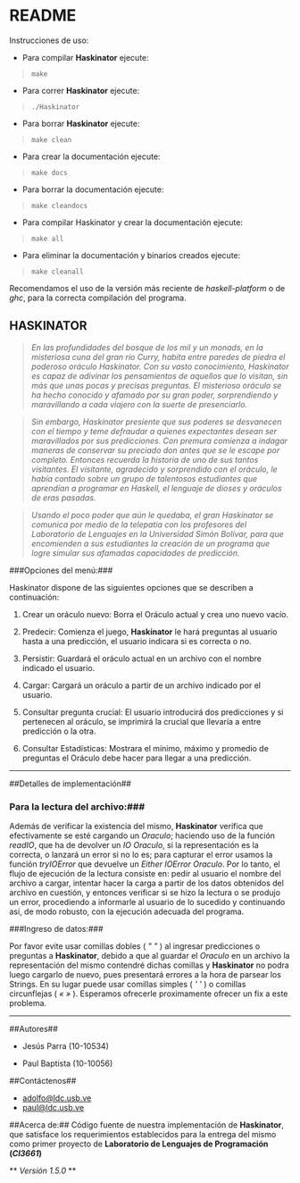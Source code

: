 # README #

Instrucciones de uso:

* Para compilar **Haskinator** ejecute:
>`make`
* Para correr **Haskinator** ejecute:
>`./Haskinator`
* Para borrar **Haskinator** ejecute:
>`make clean`

* Para crear la documentación ejecute:
>`make docs`
* Para borrar la documentación ejecute:
> `make cleandocs`

* Para compilar Haskinator y crear la documentación ejecute:
>`make all`
* Para eliminar la documentación y binarios creados ejecute:
>`make cleanall`


Recomendamos el uso de la versión más reciente de *haskell-platform* o de *ghc*,
para la correcta compilación del programa.

## HASKINATOR ##

>*En las profundidades del bosque de los mil y un monads, en la misteriosa cuna
del gran río Curry, habita entre paredes de piedra el poderoso oráculo
Haskinator. Con su vasto conocimiento, Haskinator es capaz de adivinar los
pensamientos de aquellos que lo visitan, sin más que unas pocas y precisas
preguntas. El misterioso oráculo se ha hecho conocido y afamado por su gran
poder, sorprendiendo y maravillando a cada viajero con la suerte de
presenciarlo.*

>*Sin embargo, Haskinator presiente que sus poderes se desvanecen con el tiempo
y teme defraudar a quienes expectantes desean ser maravillados por sus
predicciones. Con premura comienza a indagar maneras de conservar su preciado
don antes que se le escape por completo. Entonces recuerda la historia de uno de
sus tantos visitantes. El visitante, agradecido y sorprendido con el oráculo, le
había contado sobre un grupo de talentosos estudiantes que aprendían a programar
en Haskell, el lenguaje de dioses y oráculos de eras pasadas.*

>*Usando el poco poder que aún le quedaba, el gran Haskinator se comunica por
medio de la telepatía con los profesores del Laboratorio de Lenguajes en la
Universidad Simón Bolívar, para que  encomienden a sus estudiantes la creación
de un programa que logre simular sus afamadas capacidades de predicción.*

###Opciones del menú:###

Haskinator dispone de las siguientes opciones que se describen a continuación:

1. Crear un oráculo nuevo: Borra el Oráculo actual y crea uno nuevo vacío.

2. Predecir: Comienza el juego, **Haskinator** le hará preguntas al usuario hasta a
una predicción, el usuario indicara si es correcta o no.
			   
3. Persistir: Guardará el oráculo actual en un archivo con el nombre indicado el
usuario.
                
4. Cargar: Cargará un oráculo a partir de un archivo indicado por el usuario.
                 
5. Consultar pregunta crucial: El usuario introducirá dos predicciones y si
pertenecen al oráculo, se imprimirá la crucial que llevaría a  entre predicción
o la otra.
								 
6. Consultar Estadísticas: Mostrara el mínimo, máximo y promedio de preguntas el
Oráculo debe hacer para llegar a una predicción.

***

##Detalles de implementación##

### Para la lectura del archivo:###

Además de verificar la existencia del mismo, **Haskinator** verifica que
efectivamente se esté cargando un *Oraculo*; haciendo uso de la función *readIO*,
que ha de devolver un *IO Oraculo*, si la representación es la correcta, o
lanzará un error si no lo es; para capturar el error usamos la función
*tryIOError* que devuelve un *Either IOError Oraculo*.
Por lo tanto, el flujo de ejecución de la lectura consiste en: pedir al
usuario el nombre del archivo a cargar, intentar hacer la carga a partir de los
datos obtenidos del archivo en cuestión, y entonces verificar si se hizo la
lectura o se produjo un error, procediendo a informarle al usuario de lo
sucedido y continuando así, de modo robusto, con la ejecución adecuada del
programa.

###Ingreso de datos:###

Por favor evite usar comillas dobles ( *" "* ) al ingresar predicciones o
preguntas a **Haskinator**, debido a que al guardar el *Oraculo* en un archivo
la representación del mismo contendré dichas comillas y **Haskinator** no podra
luego cargarlo de nuevo, pues presentará errores a la hora de parsear los
Strings. En su lugar puede usar comillas simples ( *' '* ) o comillas circunflejas
( *« »* ).
Esperamos ofrecerle proximamente ofrecer un fix a este problema.

***

##Autores##

* Jesús Parra (10-10534)

* Paul Baptista (10-10056)

##Contáctenos##

* adolfo@ldc.usb.ve
* paul@ldc.usb.ve

##Acerca de:##
Código fuente de nuestra implementación de **Haskinator**, que satisface los
requerimientos establecidos para la entrega del mismo como primer proyecto de
**Laboratorio de Lenguajes de Programación (*CI3661*)**

** *Versión 1.5.0* **